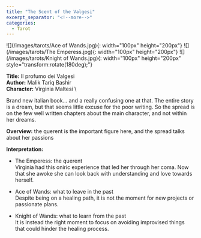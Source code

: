 ```yaml
---
title: "The Scent of the Valgesi"
excerpt_separator: "<!--more-->"
categories:
  - Tarot
---
```


![](/images/tarots/Ace of Wands.jpg){: width="100px" height="200px"}
![](/images/tarots/The Emperess.jpg){: width="100px" height="200px"}
![](/images/tarots/Knight of Wands.jpg){: width="100px" height="200px" style="transform:rotate(180deg);"}

**Title:** Il profumo dei Valgesi \
**Author:** Malik Tariq Bashir \
**Character:** Virginia Maltesi \

Brand new italian book... and a really confusing one at that. The entire story is a dream, but that seems little excuse for the poor writing. So the spread is on the few well written chapters about the main character, and not within her dreams.

<!--more-->

**Overview:** the querent is the important figure here, and the spread talks about her passions

**Interpretation:**

* The Emperess: the querent \
Virginia had this oniric experience that led her through her coma. Now that she awoke she can look back with understanding and love towards herself.

* Ace of Wands: what to leave in the past \
Despite being on a healing path, it is not the moment for new projects or passionate plans.

* Knight of Wands: what to learn from the past \
It is instead the right moment to focus on avoiding improvised things that could hinder the healing process.